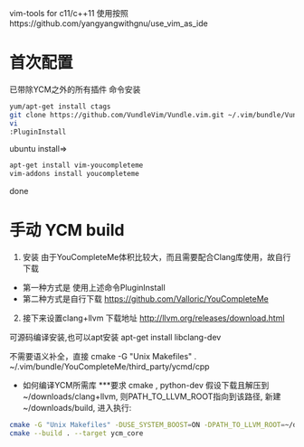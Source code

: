 vim-tools for c11/c++11
使用按照https://github.com/yangyangwithgnu/use_vim_as_ide

# 首次配置
已带除YCM之外的所有插件
命令安装
```bash
yum/apt-get install ctags
git clone https://github.com/VundleVim/Vundle.vim.git ~/.vim/bundle/Vundle.vim
vi
:PluginInstall
```

ubuntu install=>
```bash
apt-get install vim-youcompleteme
vim-addons install youcompleteme
```
done

# 手动 YCM build
1. 安装
由于YouCompleteMe体积比较大，而且需要配合Clang库使用，故自行下载
* 第一种方式是 使用上述命令PluginInstall
* 第二种方式是自行下载
https://github.com/Valloric/YouCompleteMe

2. 接下来设置clang+llvm
下载地址
http://llvm.org/releases/download.html

可源码编译安装,也可以apt安装
apt-get install libclang-dev

不需要语义补全，直接 cmake -G "Unix Makefiles" . ~/.vim/bundle/YouCompleteMe/third_party/ycmd/cpp

- 如何编译YCM所需库
***要求 cmake , python-dev
假设下载且解压到~/downloads/clang+llvm,
则PATH_TO_LLVM_ROOT指向到该路径,
新建~/downloads/build, 进入执行:
```bash
cmake -G "Unix Makefiles" -DUSE_SYSTEM_BOOST=ON -DPATH_TO_LLVM_ROOT=~/downloads/clang+llvm/ ~/.vim/bundle/YouCompleteMe/third_party/ycmd/cpp
cmake --build . --target ycm_core
```

